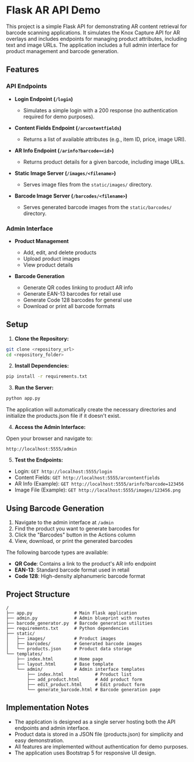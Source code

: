 # Flask AR API Demo

This project is a simple Flask API for demonstrating AR content retrieval for barcode scanning applications. It simulates the Knox Capture API for AR overlays and includes endpoints for managing product attributes, including text and image URLs. The application includes a full admin interface for product management and barcode generation.

## Features

### API Endpoints

* **Login Endpoint (`/login`)**
  * Simulates a simple login with a 200 response (no authentication required for demo purposes).

* **Content Fields Endpoint (`/arcontentfields`)**
  * Returns a list of available attributes (e.g., item ID, price, image URI).

* **AR Info Endpoint (`/arinfo?barcode=<id>`)**
  * Returns product details for a given barcode, including image URLs.

* **Static Image Server (`/images/<filename>`)**
  * Serves image files from the `static/images/` directory.

* **Barcode Image Server (`/barcodes/<filename>`)**
  * Serves generated barcode images from the `static/barcodes/` directory.

### Admin Interface

* **Product Management**
  * Add, edit, and delete products
  * Upload product images
  * View product details

* **Barcode Generation**
  * Generate QR codes linking to product AR info
  * Generate EAN-13 barcodes for retail use
  * Generate Code 128 barcodes for general use
  * Download or print all barcode formats

## Setup

1. **Clone the Repository:**

```bash
git clone <repository_url>
cd <repository_folder>
```

2. **Install Dependencies:**

```bash
pip install -r requirements.txt
```

3. **Run the Server:**

```bash
python app.py
```

The application will automatically create the necessary directories and initialize the products.json file if it doesn't exist.

4. **Access the Admin Interface:**

Open your browser and navigate to:
```
http://localhost:5555/admin
```

5. **Test the Endpoints:**

* Login: `GET http://localhost:5555/login`
* Content Fields: `GET http://localhost:5555/arcontentfields`
* AR Info (Example): `GET http://localhost:5555/arinfo?barcode=123456`
* Image File (Example): `GET http://localhost:5555/images/123456.png`

## Using Barcode Generation

1. Navigate to the admin interface at `/admin`
2. Find the product you want to generate barcodes for
3. Click the "Barcodes" button in the Actions column
4. View, download, or print the generated barcodes

The following barcode types are available:
* **QR Code**: Contains a link to the product's AR info endpoint
* **EAN-13**: Standard barcode format used in retail
* **Code 128**: High-density alphanumeric barcode format

## Project Structure

```
/
├── app.py                # Main Flask application
├── admin.py              # Admin blueprint with routes
├── barcode_generator.py  # Barcode generation utilities
├── requirements.txt      # Python dependencies
├── static/
│   ├── images/           # Product images
│   ├── barcodes/         # Generated barcode images
│   └── products.json     # Product data storage
└── templates/
    ├── index.html        # Home page
    ├── layout.html       # Base template
    └── admin/            # Admin interface templates
        ├── index.html            # Product list
        ├── add_product.html      # Add product form
        ├── edit_product.html     # Edit product form
        └── generate_barcode.html # Barcode generation page
```

## Implementation Notes

* The application is designed as a single server hosting both the API endpoints and admin interface.
* Product data is stored in a JSON file (products.json) for simplicity and easy demonstration.
* All features are implemented without authentication for demo purposes.
* The application uses Bootstrap 5 for responsive UI design.
